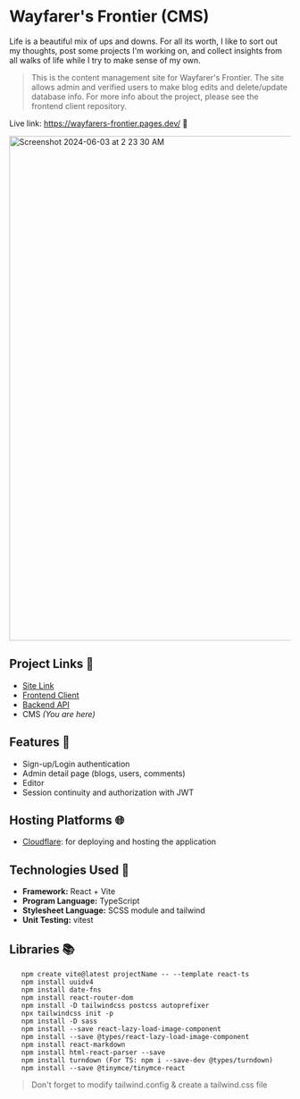 # Wayfarer's Frontier (CMS)

Life is a beautiful mix of ups and downs. For all its worth, I like to sort out my thoughts, post some projects I'm working on, and collect insights from all walks of life while I try to make sense of my own.

> This is the content management site for Wayfarer's Frontier. The site allows admin and verified users to make blog edits and delete/update database info. For more info about the project, please see the frontend client repository.

Live link: https://wayfarers-frontier.pages.dev/ 🧳

<img width="903" alt="Screenshot 2024-06-03 at 2 23 30 AM" src="https://github.com/NovaCat35/blog-client/assets/54908064/e27498aa-c8f7-46fe-b1d8-128499e28c6d">

## Project Links 🔗

- [Site Link](https://wayfarers-frontier.pages.dev/)
- [Frontend Client](https://github.com/NovaCat35/blog-client)
- [Backend API ](https://github.com/NovaCat35/blog-api)
- CMS _(You are here)_

## Features 🎯
- Sign-up/Login authentication
- Admin detail page (blogs, users, comments) 
- Editor
- Session continuity and authorization with JWT

## Hosting Platforms 🌐

- [Cloudflare](https://dash.cloudflare.com/): for deploying and hosting the application

## Technologies Used 🚀

- **Framework:** React + Vite
- **Program Language:** TypeScript
- **Stylesheet Language:** SCSS module and tailwind
- **Unit Testing:** vitest

## Libraries 📚

```
   npm create vite@latest projectName -- --template react-ts
   npm install uuidv4
   npm install date-fns
   npm install react-router-dom
   npm install -D tailwindcss postcss autoprefixer
   npx tailwindcss init -p
   npm install -D sass
   npm install --save react-lazy-load-image-component
   npm install --save @types/react-lazy-load-image-component
   npm install react-markdown
   npm install html-react-parser --save
   npm install turndown (For TS: npm i --save-dev @types/turndown)
   npm install --save @tinymce/tinymce-react
```

> Don't forget to modify tailwind.config & create a tailwind.css file
